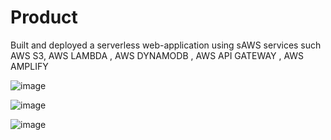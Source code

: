 # Product
Built and deployed a serverless web-application using sAWS services such AWS S3, AWS LAMBDA , AWS DYNAMODB , AWS API GATEWAY , AWS AMPLIFY


![image](https://github.com/user-attachments/assets/a4ec7446-0729-4a6d-91b0-7c3e84ec4e53)


![image](https://github.com/user-attachments/assets/facafd3d-e274-4598-82de-cce152b85cd8)


![image](https://github.com/user-attachments/assets/b7df1cdd-dc44-439a-9545-b3f014ad3702)

